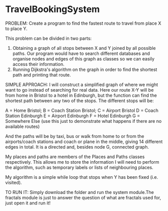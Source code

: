 # TravelBookingSystem

PROBLEM: Create a program to find the fastest route to travel from place X to place Y.

This problem can be divided in two parts: 
1) Obtaining a graph of all stops between X and Y joined by all possible paths. Our program would have to search different databases and organise nodes and edges of this graph as classes so we can easily access their information.
2) Running Dijkstra's algorithm on the graph in order to find the shortest path and printing that route.

SIMPLE APPROACH:
I will construct a simplified graph of where we might want to go instead of searching for real data. Here our route X-Y will be from home in Bristol to a hotel in Edinburgh, but the function can find the shortest path between any two of the stops. The different stops will be:

A = Home Bristol;
B = Coach Station Bristol;
C = Airport Bristol
D = Coach Station Edinburgh
E = Airport Edinburgh
F = Hotel Edinburgh
G = Somewhere Else (use this just to demonstrate what happens if there are no available routes)

And the paths will be by taxi, bus or walk from home to or from the airports/coach stations and coach or plane in the middle, giving 14 different edges in total. It is a directed and, besides node G, connected graph.

My places and paths are members of the Places and Paths classes respectively. This allows me to store the information I will need to perform the algorithm, such as temporary labels or lists of neighbouring places.

My algorithm is a simple while loop that stops when Y has been fixed (i.e. visited). 

TO RUN IT:
Simply download the folder and run the system module.The fractals module is just to answer the question of what are fractals used for, just open it and run it!
